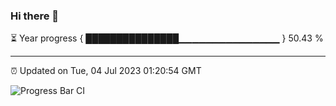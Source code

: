 ### Hi there 👋

⏳ Year progress { ███████████████▁▁▁▁▁▁▁▁▁▁▁▁▁▁▁ } 50.43 %

---

⏰ Updated on Tue, 04 Jul 2023 01:20:54 GMT

![Progress Bar CI](https://github.com/JuvenileQ/Progress-Bar-CI/workflows/main/badge.svg)
